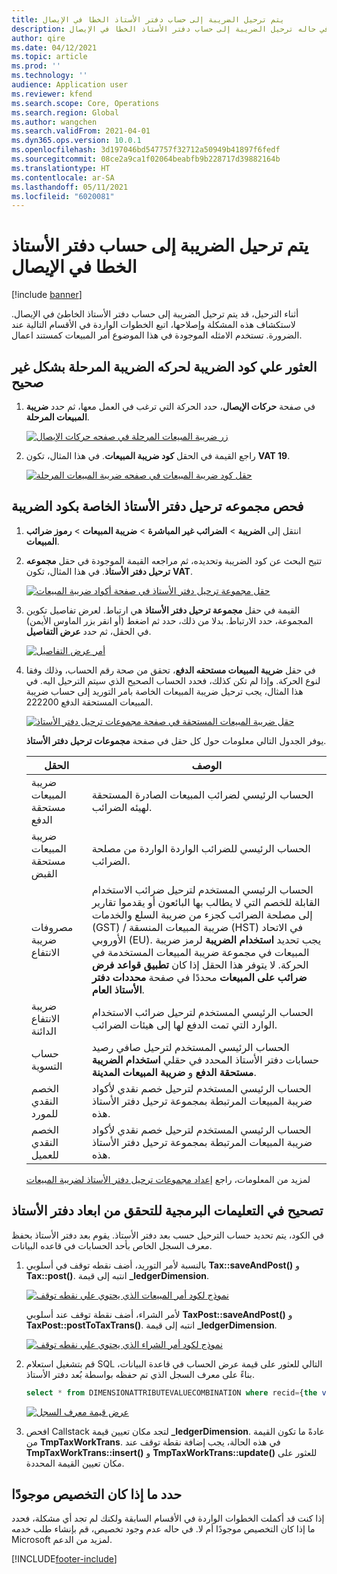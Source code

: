 ```yaml
---
title: يتم ترحيل الضريبة إلى حساب دفتر الأستاذ الخطا في الإيصال
description: يوفر هذا الموضوع معلومات استكشاف الأخطاء وإصلاحها التي يمكن ان تساعد في حاله ترحيل الضريبة إلى حساب دفتر الأستاذ الخطا في الإيصال.
author: qire
ms.date: 04/12/2021
ms.topic: article
ms.prod: ''
ms.technology: ''
audience: Application user
ms.reviewer: kfend
ms.search.scope: Core, Operations
ms.search.region: Global
ms.author: wangchen
ms.search.validFrom: 2021-04-01
ms.dyn365.ops.version: 10.0.1
ms.openlocfilehash: 3d197046bd547757f32712a50949b41897f6fedf
ms.sourcegitcommit: 08ce2a9ca1f02064beabfb9b228717d39882164b
ms.translationtype: HT
ms.contentlocale: ar-SA
ms.lasthandoff: 05/11/2021
ms.locfileid: "6020081"
---
```

# <a name="tax-is-posted-to-the-wrong-ledger-account-in-the-voucher"></a>يتم ترحيل الضريبة إلى حساب دفتر الأستاذ الخطا في الإيصال

[!include [banner](../includes/banner.md)]

أثناء الترحيل، قد يتم ترحيل الضريبة إلى حساب دفتر الأستاذ الخاطئ في الإيصال. لاستكشاف هذه المشكلة وإصلاحها، اتبع الخطوات الواردة في الأقسام التالية عند الضرورة. تستخدم الامثله الموجودة في هذا الموضوع أمر المبيعات كمستند اعمال.

## <a name="find-the-tax-code-of-the-incorrectly-posted-tax-transaction"></a>العثور علي كود الضريبة لحركه الضريبة المرحلة بشكل غير صحيح

1. في صفحة **حركات الإيصال**، حدد الحركة التي ترغب في العمل معها، ثم حدد **ضريبة المبيعات المرحلة**.

    [![زر ضريبة المبيعات المرحلة في صفحه حركات الإيصال](./media/tax-posted-to-wrong-ledger-account-Picture1.png)](./media/tax-posted-to-wrong-ledger-account-Picture1.png)

2. راجع القيمة في الحقل **كود ضريبة المبيعات**. في هذا المثال، تكون **VAT 19**.

    [![حقل كود ضريبة المبيعات في صفحه ضريبة المبيعات المرحلة](./media/tax-posted-to-wrong-ledger-account-Picture2.png)](./media/tax-posted-to-wrong-ledger-account-Picture2.png)

## <a name="check-the-ledger-posting-group-of-the-tax-code"></a>فحص مجموعه ترحيل دفتر الأستاذ الخاصة بكود الضريبة

1. انتقل إلى **الضريبة** \> **الضرائب غير المباشرة** \> **ضريبة المبيعات** \> **رموز ضرائب المبيعات**.
2. تتيح البحث عن كود الضريبة وتحديده، ثم مراجعه القيمة الموجودة في حقل **مجموعه ترحيل دفتر الأستاذ**. في هذا المثال، تكون **VAT**.

    [![حقل مجموعة ترحيل دفتر الأستاذ في صفحة أكواد ضريبة المبيعات](./media/tax-posted-to-wrong-ledger-account-Picture3.png)](./media/tax-posted-to-wrong-ledger-account-Picture3.png)

3. القيمة في حقل **مجموعة ترحيل دفتر الأستاذ** هي ارتباط. لعرض تفاصيل تكوين المجموعة، حدد الارتباط. بدلا من ذلك، حدد ثم اضغط (أو انقر بزر الماوس الأيمن) في الحقل، ثم حدد **عرض التفاصيل**.

    [![أمر عرض التفاصيل](./media/tax-posted-to-wrong-ledger-account-Picture4.png)](./media/tax-posted-to-wrong-ledger-account-Picture4.png)

4. في حقل **ضريبة المبيعات مستحقه الدفع**، تحقق من صحة رقم الحساب، وذلك وفقا لنوع الحركة. وإذا لم تكن كذلك، فحدد الحساب الصحيح الذي سيتم الترحيل اليه. في هذا المثال، يجب ترحيل ضريبة المبيعات الخاصة بامر التوريد إلى حساب ضريبة المبيعات المستحقة الدفع 222200.

    [![حقل ضريبة المبيعات المستحقة في صفحة مجموعات ترحيل دفتر الأستاذ](./media/tax-posted-to-wrong-ledger-account-Picture5.png)](./media/tax-posted-to-wrong-ledger-account-Picture5.png)

    يوفر الجدول التالي معلومات حول كل حقل في صفحة **مجموعات ترحيل دفتر الأستاذ**.

    | الحقل                  | الوصف |
    |------------------------|-------------|
    | ضريبة المبيعات مستحقة الدفع      | الحساب الرئيسي لضرائب المبيعات الصادرة المستحقة لهيئه الضرائب. |
    | ضريبة المبيعات مستحقة القبض   | الحساب الرئيسي للضرائب الواردة الواردة من مصلحة الضرائب. |
    | مصروفات ضريبة الانتفاع        | الحساب الرئيسي المستخدم لترحيل ضرائب الاستخدام القابلة للخصم التي لا يطالب بها البائعون أو يقدموا تقارير إلى مصلحة الضرائب كجزء من ضريبة السلع والخدمات (GST) / ضريبة المبيعات المنسقة (HST) في الاتحاد الأوروبي (EU). يجب تحديد **استخدام الضريبة** لرمز ضريبة المبيعات في مجموعة ضريبة المبيعات المستخدمة في الحركة. لا يتوفر هذا الحقل إذا كان **تطبيق قواعد فرض ضرائب على المبيعات** محددًا في صفحة **محددات دفتر الأستاذ العام**. |
    | ضريبة الانتفاع الدائنة        | الحساب الرئيسي المستخدم لترحيل ضرائب الاستخدام الوارد التي تمت الدفع لها إلى هيئات الضرائب. |
    | حساب التسوية     | الحساب الرئيسي المستخدم لترحيل صافي رصيد حسابات دفتر الأستاذ المحدد في حقلي **استخدام الضريبة مستحقة الدفع** و **ضريبة المبيعات المدينة**. |
    | الخصم النقدي للمورد   | الحساب الرئيسي المستخدم لترحيل خصم نقدي لأكواد ضريبة المبيعات المرتبطة بمجموعة ترحيل دفتر الأستاذ هذه. |
    | الخصم النقدي للعميل | الحساب الرئيسي المستخدم لترحيل خصم نقدي لأكواد ضريبة المبيعات المرتبطة بمجموعة ترحيل دفتر الأستاذ هذه. |

    لمزيد من المعلومات، راجع [إعداد مجموعات ترحيل دفتر الأستاذ لضريبة المبيعات](tasks/set-up-ledger-posting-groups-sales-tax.md)

## <a name="debug-in-code-to-check-ledger-dimensions"></a>تصحيح في التعليمات البرمجية للتحقق من ابعاد دفتر الأستاذ

في الكود، يتم تحديد حساب الترحيل حسب بعد دفتر الأستاذ. يقوم بعد دفتر الأستاذ بحفظ معرف السجل الخاص بأحد الحسابات في قاعده البيانات.

1. بالنسبة لأمر التوريد، أضف نقطه توقف في أسلوبي **Tax::saveAndPost()** و **Tax::post()**. انتبه إلى قيمة **\_ledgerDimension**.

    [![نموذج لكود أمر المبيعات الذي يحتوي علي نقطه توقف](./media/tax-posted-to-wrong-ledger-account-Picture6.png)](./media/tax-posted-to-wrong-ledger-account-Picture6.png)

    لأمر الشراء، أضف نقطة توقف عند أسلوبي **TaxPost::saveAndPost()** و **TaxPost::postToTaxTrans()**. انتبه إلى قيمة **\_ledgerDimension**.

    [![نموذج لكود أمر الشراء الذي يحتوي علي نقطه توقف](./media/tax-posted-to-wrong-ledger-account-Picture7.png)](./media/tax-posted-to-wrong-ledger-account-Picture7.png)

2. قم بتشغيل استعلام SQL التالي للعثور على قيمة عرض الحساب في قاعدة البيانات، بناءً على معرف السجل الذي تم حفظه بواسطة بُعد دفتر الأستاذ.

    ```sql
    select * from DIMENSIONATTRIBUTEVALUECOMBINATION where recid={the value of _ledgerDimension}
    ```

    [![عرض قيمة معرف السجل](./media/tax-posted-to-wrong-ledger-account-Picture8.png)](./media/tax-posted-to-wrong-ledger-account-Picture8.png)

3. افحص Callstack لتجد مكان تعيين قيمة **_ledgerDimension**. عادةً ما تكون القيمة من **TmpTaxWorkTrans**. في هذه الحالة، يجب إضافة نقطة توقف عند **TmpTaxWorkTrans::insert()** و **TmpTaxWorkTrans::update()** للعثور على مكان تعيين القيمة المحددة.

## <a name="determine-whether-customization-exists"></a>حدد ما إذا كان التخصيص موجودًا

إذا كنت قد أكملت الخطوات الواردة في الأقسام السابقة ولكنك لم تجد أي مشكلة، فحدد ما إذا كان التخصيص موجودًا أم لا. في حاله عدم وجود تخصيص، قم بإنشاء طلب خدمه Microsoft لمزيد من الدعم.

[!INCLUDE[footer-include](../../includes/footer-banner.md)]
